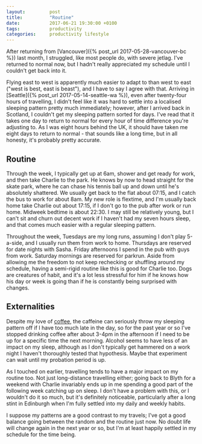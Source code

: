 ```yaml
---
layout:         post
title:          "Routine"
date:           2017-06-21 19:30:00 +0100
tags:           productivity
categories:     productivity lifestyle
---
```


After returning from [Vancouver]({% post_url 2017-05-28-vancouver-bc %}) last month, I struggled, like most people do, with severe jetlag. I've returned to normal now, but I hadn't really appreciated my schedule until I couldn't get back into it.

<!-- Read More -->

Flying east to west is apparently much easier to adapt to than west to east ("west is best, east is beast"), and I have to say I agree with that. Arriving in [Seattle]({% post_url 2017-05-14-seattle-wa %}), even after twenty-four hours of travelling, I didn't feel like it was hard to settle into a localised sleeping pattern pretty much immediately; however, after I arrived back in Scotland, I couldn't get my sleeping pattern sorted for days. I've read that it takes one day to return to normal for every hour of time difference you're adjusting to. As I was eight hours behind the UK, it should have taken me eight days to return to normal - that sounds like a long time, but in all honesty, it's probably pretty accurate.

## Routine

Through the week, I typically get up at 6am, shower and get ready for work, and then take Charlie to the park. He knows by now to head straight for the skate park, where he can chase his tennis ball up and down until he's absolutely shattered. We usually get back to the flat about 07:15, and I catch the bus to work for about 8am. My new role is flextime, and I'm usually back home take Charlie out about 17:15, if I don't go to the pub after work or run home. Midweek bedtime is about 22:30. I may still be relatively young, but I can't sit and churn out decent work if I haven't had my seven hours sleep, and that comes much easier with a regular sleeping pattern.

Throughout the week, Tuesdays are my long runs, assuming I don't play 5-a-side, and I usually run them from work to home. Thursdays are reserved for date nights with Sasha. Friday afternoons I spend in the pub with guys from work. Saturday mornings are reserved for parkrun. Aside from allowing me the freedom to not keep rechecking or shuffling around my schedule, having a semi-rigid routine like this is good for Charlie too. Dogs are creatures of habit, and it's a lot less stressful for him if he knows how his day or week is going than if he is constantly being surprised with changes.

## Externalities

Despite my love of [coffee][coffee-blog-posts], the caffeine can seriously throw my sleeping pattern off if I have too much late in the day, so for the past year or so I've stopped drinking coffee after about 3-4pm in the afternoon if I need to be up for a specific time the next morning. Alcohol seems to have less of an impact on my sleep, although as I don't typically get hammered on a work night I haven't thoroughly tested that hypothesis. Maybe that experiment can wait until my probation period is up.

As I touched on earlier, travelling tends to have a major impact on my routine too. Not just long-distance travelling either; going back to Blyth for a weekend with Charlie invariably ends up in me spending a good part of the following week catching up on sleep. I don't have a problem with this, or I wouldn't do it so much, but it's definitely noticeable, particularly after a long stint in Edinburgh when I'm fully settled into my daily and weekly habits.

I suppose my patterns are a good contrast to my travels; I've got a good balance going between the random and the routine just now. No doubt life will change again in the next year or so, but I'm at least happily settled in my schedule for the time being.

[coffee-blog-posts]: http://blog.camerondoyle.co.uk/#coffee